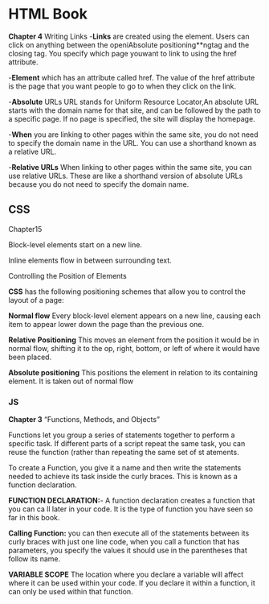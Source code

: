 # HTML Book
**Chapter 4** 
Writing Links
-**Links** are created using the <a> element. Users can click on anything between the openiAbsolute positioning**ng<a>tag and the closing </a> tag. 
 You specify which page youwant to link to using the href attribute.
  
-**Element** which has an attribute called href. The value of the href attribute is the page that you 
want people to go to when they click on the link.

-**Absolute** URLs URL stands for Uniform Resource Locator,An absolute URL starts
with the domain name for that site, and can be followed by the path to a specific page. If no page is specified, the site will display the homepage.
  
-**When** you are linking to other pages within the same site, you do not need to specify the domain name in the URL. You can use a shorthand known as a relative URL.
  
-**Relative URLs** When linking to other pages within the same site, you can use relative URLs. 
 These are like a shorthand version of absolute URLs because you do not need to specify the domain name.
  
## CSS

Chapter15 

Block-level elements start on a new line.

Inline elements flow in between surrounding text.

Controlling the Position of Elements

**CSS** has the following positioning schemes that allow you to control the layout of a page:

**Normal flow** Every block-level element appears on a new line, causing each item to appear lower down the page than the previous one. 

**Relative Positioning** This moves an element from the position it would be in normal flow, shifting it to the op, right, bottom, or left of where it would have been placed.
  
**Absolute positioning** This positions the element in relation to its containing element. It is taken out of normal flow
  
  ### JS
  
**Chapter 3** “Functions, Methods, and Objects”

Functions let you group a series of statements together to perform a specific task. If different parts of a script repeat the same task, you can reuse 
 the function (rather than repeating the same set of st atements.

To create a Function, you give it a name and then write the statements needed to achieve its task inside the curly braces. This is known as a function declaration.

**FUNCTION DECLARATION:**- A function declaration creates a function that you can ca ll later in your code. It is the type of function you have seen so far in this book.

**Calling Function:** you can then execute all of the statements between its curly braces with just one line code, 
when you call a function that has parameters,
you specify the values it should use in the parentheses that follow its name. 

**VARIABLE SCOPE** The location where you declare a variable will affect where it can be used within your code.
If you declare it within a function, it can only be used within that function.
  
  
  
